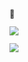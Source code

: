 🌈

![](https://count.kjchmc.cn/get/@https://github.com/xm17906193)

![](https://raw.githubusercontent.com/xm17906193/xm17906193/main/assets/github-contribution-grid-snake-dark.svg)

